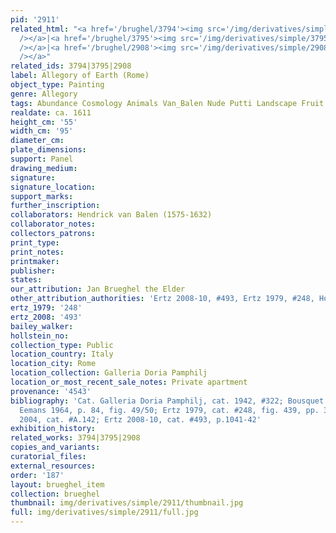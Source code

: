 ```yaml
---
pid: '2911'
related_html: "<a href='/brughel/3794'><img src='/img/derivatives/simple/3794/thumbnail.jpg'
  /></a>|<a href='/brughel/3795'><img src='/img/derivatives/simple/3795/thumbnail.jpg'
  /></a>|<a href='/brughel/2908'><img src='/img/derivatives/simple/2908/thumbnail.jpg'
  /></a>"
related_ids: 3794|3795|2908
label: Allegory of Earth (Rome)
object_type: Painting
genre: Allegory
tags: Abundance Cosmology Animals Van_Balen Nude Putti Landscape Fruit
realdate: ca. 1611
height_cm: '55'
width_cm: '95'
diameter_cm: 
plate_dimensions: 
support: Panel
drawing_medium: 
signature: 
signature_location: 
support_marks: 
further_inscription: 
collaborators: Hendrick van Balen (1575-1632)
collaborator_notes: 
collectors_patrons: 
print_type: 
print_notes: 
printmaker: 
publisher: 
states: 
our_attribution: Jan Brueghel the Elder
other_attribution_authorities: 'Ertz 2008-10, #493, Ertz 1979, #248, Honig database'
ertz_1979: '248'
ertz_2008: '493'
bailey_walker: 
hollstein_no: 
collection_type: Public
location_country: Italy
location_city: Rome
location_collection: Galleria Doria Pamphilj
location_or_most_recent_sale_notes: Private apartment
provenance: '4543'
bibliography: 'Cat. Galleria Doria Pamphilj, cat. 1942, #322; Bousquet 1954, p. 100;
  Eemans 1964, p. 84, fig. 49/50; Ertz 1979, cat. #248, fig. 439, pp. 364-89; Werche
  2004, cat. #A.142; Ertz 2008-10, cat. #493, p.1041-42'
exhibition_history: 
related_works: 3794|3795|2908
copies_and_variants: 
curatorial_files: 
external_resources: 
order: '187'
layout: brueghel_item
collection: brueghel
thumbnail: img/derivatives/simple/2911/thumbnail.jpg
full: img/derivatives/simple/2911/full.jpg
---
```

